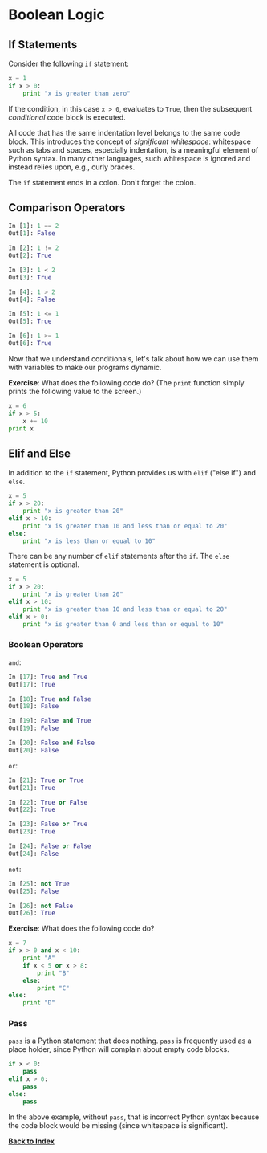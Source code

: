 # Boolean Logic

## If Statements

Consider the following `if` statement:

```python
x = 1
if x > 0:
    print "x is greater than zero"
```

If the condition, in this case `x > 0`, evaluates to `True`, then the subsequent *conditional* code block is executed. 

All code that has the same indentation level belongs to the same code block. This introduces the concept of *significant whitespace*: whitespace such as tabs and spaces, especially indentation, is a meaningful element of Python syntax. In many other languages, such whitespace is ignored and instead relies upon, e.g., curly braces.

The `if` statement ends in a colon.  Don't forget the colon.

## Comparison Operators

```python
In [1]: 1 == 2
Out[1]: False

In [2]: 1 != 2
Out[2]: True

In [3]: 1 < 2
Out[3]: True

In [4]: 1 > 2
Out[4]: False

In [5]: 1 <= 1
Out[5]: True

In [6]: 1 >= 1
Out[6]: True
```

Now that we understand conditionals, let's talk about how we can use them with variables to make our programs dynamic.

**Exercise**: What does the following code do? (The `print` function simply prints the following value to the screen.)

```python
x = 6
if x > 5:
    x += 10
print x
```

## Elif and Else

In addition to the `if` statement, Python provides us with `elif` ("else if") and `else`. 

```python
x = 5
if x > 20:
    print "x is greater than 20"
elif x > 10:
    print "x is greater than 10 and less than or equal to 20"
else:
    print "x is less than or equal to 10"
```

There can be any number of `elif` statements after the `if`. The `else` statement is optional.

```python
x = 5
if x > 20:
    print "x is greater than 20"
elif x > 10:
    print "x is greater than 10 and less than or equal to 20"
elif x > 0:
    print "x is greater than 0 and less than or equal to 10"
```

### Boolean Operators

`and`:

```python
In [17]: True and True
Out[17]: True

In [18]: True and False
Out[18]: False

In [19]: False and True
Out[19]: False

In [20]: False and False
Out[20]: False
```

`or`:

```python
In [21]: True or True
Out[21]: True

In [22]: True or False
Out[22]: True

In [23]: False or True
Out[23]: True

In [24]: False or False
Out[24]: False
```

`not`:

```python
In [25]: not True
Out[25]: False

In [26]: not False
Out[26]: True
```

**Exercise**: What does the following code do?

```python
x = 7
if x > 0 and x < 10:
    print "A"
    if x < 5 or x > 8:
        print "B"
    else:
        print "C"
else:
    print "D"
```

### Pass

`pass` is a Python statement that does nothing. `pass` is frequently used as a place holder, since Python will complain about empty code blocks.

```python
if x < 0:
    pass
elif x > 0:
    pass
else:
    pass
```

In the above example, without `pass`, that is incorrect Python syntax because the code block would be missing (since whitespace is significant).

[**Back to Index**](README.md)
